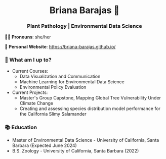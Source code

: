 <h1 align="center"> Briana Barajas 🐛 </h1>
<h3 align="center">Plant Pathology | Environmental Data Science </h3>

**👩‍💻 Pronouns**: she/her

**📝 Personal Website**: https://briana-barajas.github.io/

### 🌱 What am I up to?
- Current Courses:
    - Data Visualization and Communication
    - Machine Learning for Environmental Data Science
    - Environmental Policy Evaluation
- Current Projects:
    - Master's Group Capstone, Mapping Global Tree Vulnerability Under Climate Change
    - Creating and assessing species distribution model performance for the California Slimy Salamander

### 📚 Education
- Master of Environmental Data Science - University of California, Santa Barbara (Expected June 2024)
- B.S. Zoology - University of California, Santa Barbara (2022)



<!--
**bbarajas429/bbarajas429** is a ✨ _special_ ✨ repository because its `README.md` (this file) appears on your GitHub profile.

Here are some ideas to get you started:

- 🔭 I’m currently working on ...
- 🌱 I’m currently learning ...
- 👯 I’m looking to collaborate on ...
- 🤔 I’m looking for help with ...
- 💬 Ask me about ...
- 📫 How to reach me: ...
- 😄 Pronouns: ...
- ⚡ Fun fact: ...
-->
